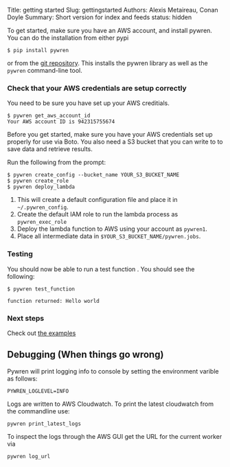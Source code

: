 Title: getting started
Slug: gettingstarted
Authors: Alexis Metaireau, Conan Doyle
Summary: Short version for index and feeds
status: hidden


To get started, make sure you have an AWS account, and install pywren. You
can do the installation from either pypi

```console
$ pip install pywren
```
or from the [git repository](https://github.com/pywren/pywren/). This
installs the pywren library as well as the `pywren` command-line tool. 

### Check that your AWS credentials are setup correctly
You need to be sure you have set up your AWS creditials. 

```console
$ pywren get_aws_account_id
Your AWS account ID is 942315755674
```

Before you get started, make sure you have your AWS credentials set up 
properly for use via Boto. You also need a S3 bucket that you can write to 
to save data and retrieve results. 

Run the following from the prompt:

```console
$ pywren create_config --bucket_name YOUR_S3_BUCKET_NAME
$ pywren create_role
$ pywren deploy_lambda
```

1. This will create a default configuration file and place it in `~/.pywren_config`. 
2. Create the default IAM role to run the lambda process as `pywren_exec_role`
3. Deploy the lambda function to AWS using your account as `pywren1`. 
4. Place all intermediate data in `$YOUR_S3_BUCKET_NAME/pywren.jobs`. 


### Testing

You should now be able to run a test function . You should see the following:

```console
$ pywren test_function

function returned: Hello world
```

### Next steps
Check out [the examples](https://github.com/pywren/examples)


## Debugging (When things go wrong)

Pywren will print logging info to console by setting the environment
varible as follows:

```
PYWREN_LOGLEVEL=INFO
```

Logs are written to AWS Cloudwatch. To print the latest cloudwatch from the commandline use:
```
pywren print_latest_logs
```

To inspect the logs through the AWS GUI get the URL for the current worker
via 
```
pywren log_url
```
